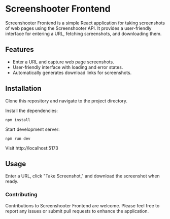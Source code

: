 # Screenshooter Frontend

Screenshooter Frontend is a simple React application for taking screenshots of web pages using the Screenshooter API. It provides a user-friendly interface for entering a URL, fetching screenshots, and downloading them.

## Features

- Enter a URL and capture web page screenshots.
- User-friendly interface with loading and error states.
- Automatically generates download links for screenshots.

## Installation

Clone this repository and navigate to the project directory.

Install the dependencies:

```
npm install
```

Start development server:

```
npm run dev
```

Visit http://localhost:5173

## Usage

Enter a URL, click "Take Screenshot," and download the screenshot when ready.

### Contributing

Contributions to Screenshooter Frontend are welcome. Please feel free to report any issues or submit pull requests to enhance the application.
